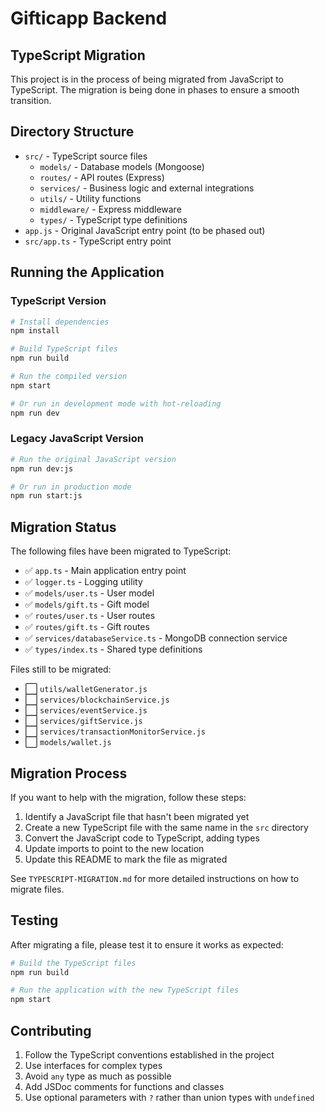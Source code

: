 # Gifticapp Backend

## TypeScript Migration

This project is in the process of being migrated from JavaScript to TypeScript. The migration is being done in phases to ensure a smooth transition.

## Directory Structure

- `src/` - TypeScript source files
  - `models/` - Database models (Mongoose)
  - `routes/` - API routes (Express)
  - `services/` - Business logic and external integrations
  - `utils/` - Utility functions
  - `middleware/` - Express middleware
  - `types/` - TypeScript type definitions
- `app.js` - Original JavaScript entry point (to be phased out)
- `src/app.ts` - TypeScript entry point

## Running the Application

### TypeScript Version

```bash
# Install dependencies
npm install

# Build TypeScript files
npm run build

# Run the compiled version
npm start

# Or run in development mode with hot-reloading
npm run dev
```

### Legacy JavaScript Version

```bash
# Run the original JavaScript version
npm run dev:js

# Or run in production mode
npm run start:js
```

## Migration Status

The following files have been migrated to TypeScript:

- ✅ `app.ts` - Main application entry point
- ✅ `logger.ts` - Logging utility
- ✅ `models/user.ts` - User model
- ✅ `models/gift.ts` - Gift model
- ✅ `routes/user.ts` - User routes
- ✅ `routes/gift.ts` - Gift routes
- ✅ `services/databaseService.ts` - MongoDB connection service
- ✅ `types/index.ts` - Shared type definitions

Files still to be migrated:

- ⬜️ `utils/walletGenerator.js`
- ⬜️ `services/blockchainService.js`
- ⬜️ `services/eventService.js`
- ⬜️ `services/giftService.js`
- ⬜️ `services/transactionMonitorService.js`
- ⬜️ `models/wallet.js`

## Migration Process

If you want to help with the migration, follow these steps:

1. Identify a JavaScript file that hasn't been migrated yet
2. Create a new TypeScript file with the same name in the `src` directory
3. Convert the JavaScript code to TypeScript, adding types
4. Update imports to point to the new location
5. Update this README to mark the file as migrated

See `TYPESCRIPT-MIGRATION.md` for more detailed instructions on how to migrate files.

## Testing

After migrating a file, please test it to ensure it works as expected:

```bash
# Build the TypeScript files
npm run build

# Run the application with the new TypeScript files
npm start
```

## Contributing

1. Follow the TypeScript conventions established in the project
2. Use interfaces for complex types
3. Avoid `any` type as much as possible
4. Add JSDoc comments for functions and classes
5. Use optional parameters with `?` rather than union types with `undefined` 